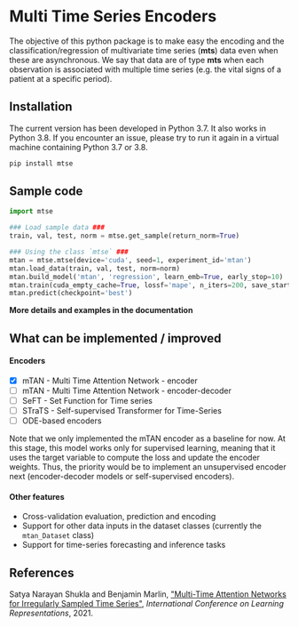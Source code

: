 # Multi Time Series Encoders

The objective of this python package is to make easy the encoding and the classification/regression of multivariate time series (**mts**) data even when these are asynchronous. We say that data are of type **mts** when each observation is associated with multiple time series (e.g. the vital signs of a patient at a specific period).

## Installation

The current version has been developed in Python 3.7. It also works in Python 3.8. If you encounter an issue, please try to run it again in a virtual machine containing Python 3.7 or 3.8.

```bash
pip install mtse
```

## Sample code

```python
import mtse

### Load sample data ###
train, val, test, norm = mtse.get_sample(return_norm=True)

### Using the class `mtse` ###
mtan = mtse.mtse(device='cuda', seed=1, experiment_id='mtan')
mtan.load_data(train, val, test, norm=norm)
mtan.build_model('mtan', 'regression', learn_emb=True, early_stop=10)
mtan.train(cuda_empty_cache=True, lossf='mape', n_iters=200, save_startegy='best')
mtan.predict(checkpoint='best')
```

**More details and examples in the documentation**

## What can be implemented / improved

#### Encoders
  - [x] mTAN - Multi Time Attention Network - encoder
  - [ ] mTAN - Multi Time Attention Network - encoder-decoder
  - [ ] SeFT - Set Function for Time series
  - [ ] STraTS - Self-supervised Transformer for Time-Series
  - [ ] ODE-based encoders

Note that we only implemented the mTAN encoder as a baseline for now. At this stage, this model works only for supervised learning, meaning that it uses the target variable to compute the loss and update the encoder weights. Thus, the priority would be to implement an unsupervised encoder next (encoder-decoder models or self-supervised encoders).

#### Other features
  - Cross-validation evaluation, prediction and encoding
  - Support for other data inputs in the dataset classes (currently the `mtan_Dataset` class)
  - Support for time-series forecasting and inference tasks

## References

Satya Narayan Shukla and Benjamin Marlin, ["Multi-Time Attention Networks for Irregularly Sampled Time Series"](https://openreview.net/forum?id=4c0J6lwQ4_), *International Conference on Learning Representations*, 2021.
